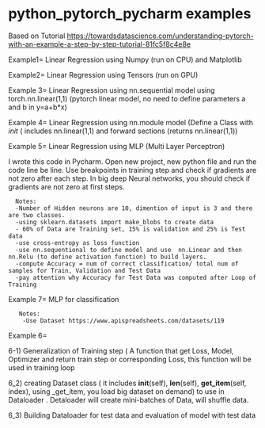 # python_pytorch_pycharm examples
Based on Tutorial https://towardsdatascience.com/understanding-pytorch-with-an-example-a-step-by-step-tutorial-81fc5f8c4e8e


Example1= Linear Regression using Numpy (run on CPU) and Matplotlib

Example2= Linear Regression using Tensors (run on GPU)

Example 3= Linear Regression using nn.sequential model using torch.nn.linear(1,1) (pytorch linear model, no need to define parameters a and b in y=a+b*x)

Example 4= Linear Regression using nn.module model (Define a Class with _init_ ( includes nn.linear(1,1) and forward sections (returns nn.linear(1,1))

Example 5= Linear Regression using MLP (Multi Layer Perceptron)

 I wrote this code in Pycharm. Open new project, new python file and run the code line be line. Use breakpoints in training step and check if gradients are not zero after each step. In big deep Neural networks, you should check if gradients are not zero at first steps.

      Notes: 
      -Number of Hidden neurons are 10, dimention of input is 3 and there are two classes.
      -using sklearn.datasets import make_blobs to create data
      - 60% of Data are Training set, 15% is validation and 25% is Test data
      -use cross-entropy as loss function 
      -use nn.sequentional to define model and use  nn.Linear and then nn.Relu (to define activation function) to build layers.
      -compute Accuracy = num of correct classification/ total num of samples for Train, Validation and Test Data
      -pay attention why Accuracy for Test Data was computed after Loop of Training
      
      
      
     
      
Example 7= MLP for classification

       Notes: 
        -Use Dataset https://www.apispreadsheets.com/datasets/119


Example 6= 

   6-1) Generalization of Training step ( A function that get Loss, Model, Optimizer and return train step or corresponding Loss, this function will be used in training loop
   
   6_2) creating Dataset class ( it includes __init__(self), __len__(self), __get_item__(self, index), using _get_item, you load big dataset on demand) to use in Dataloader . Detaloader will create mini-batches of Data, will shuffle data. 

   6_3) Building Dataloader for test data and evaluation of model with test data

